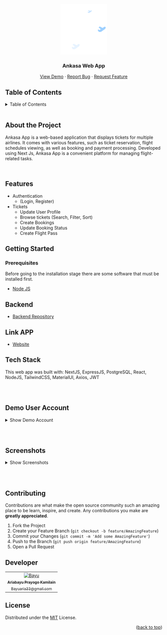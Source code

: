
<br />
<div align="center">
  <a href="">
    <img src="public/logo.png" alt="Logo" width="150px">
  </a>

  <h3 align="center">Ankasa Web App</h3>

  <p align="center">
    <a href="https://frontend-ankasa-next-j6u4sb600-bayuaria33.vercel.app/">View Demo</a>
    ·
    <a href="https://github.com/bayuaria33/frontend-ankasa-next/issues">Report Bug</a>
    ·
    <a href="https://github.com/bayuaria33/frontend-ankasa-next/issues">Request Feature</a>
  </p>
</div>

## Table of Contents

<details>
  <summary>Table of Contents</summary>

  <ol>
    <li>
      <a href="#about-the-project">About The Project</a>
    </li>
    <li>
      <a href="#features">Features</a>
    </li>
    <li>
      <a href="#getting-started">Getting Started</a>
      <ul>
        <li><a href="#prerequisites">Prerequisites</a></li>
        <li><a href="#installation">Installation</a></li>
        <li><a href="#setup-env-example">Setup .env example</a></li>
      </ul>
    </li>
    <li><a href="#screenshots">Screenshots</a></li>
    <li><a href="#contributing">Contributing</a></li>
    <li><a href="#developer">Contact</a></li>
    <li><a href="#license">License</a></li>
  </ol>
</details>
<br/>


## About the Project

Ankasa App is a web-based application that displays tickets for multiple airlines. It comes with various features, such as ticket reservation, flight schedules viewing, as well as booking and payment processing. Developed using Next Js, Ankasa App is a convenient platform for managing flight-related tasks.

<br/>

## Features

- Authentication
  - (Login, Register)
- Tickets
  - Update User Profile
  - Browse tickets (Search, Filter, Sort)
  - Create Bookings
  - Update Booking Status
  - Create Flight Pass

## Getting Started

### Prerequisites

Before going to the installation stage there are some software that must be installed first.

- [Node JS](https://nodejs.org/en/download/)

## Backend
- [Backend Repository](https://github.com/bayuaria33/backend-ankasa)

## Link APP
- [Website](https://frontend-ankasa-next.vercel.app/)


## Tech Stack
This web app was built with: NextJS, ExpressJS, PostgreSQL, React, NodeJS, TailwindCSS, MaterialUI, Axios, JWT 

<br></br>

## Demo User Account
<details>
<summary>Show Demo Account</summary>


**Email** : budi123@email.id

**Password** : 123
</details>

<br></br>

## Screenshots

<details>
    <summary>Show Screenshots</summary>

| Landing Page                  |
| --------------------------------------------- |
| ![Landing](/screenshots/ss_landing.png) |

| Login Screen                        | Register Screen                           |
| ----------------------------------- | ----------------------------------------- |
| ![Login](/screenshots/ss_login.png) | ![Register](/screenshots/ss_register.png) |

| Flight Ticket Details Page | Search Tickets                          |
| --------------------------------------- | --------------------------------------- |
| ![Detail](/screenshots/ss_ticket_details.png) | ![Tickets](/screenshots/ss_tickets.png) |

| My Bookings Page                          | Profile Page                            |
| ----------------------------------------- | --------------------------------------- |
| ![Bookings](/screenshots/ss_bookings.png) | ![Profile](/screenshots/ss_profile.png) |

| Payment Page                             | Booking Pass Page                 |
| ---------------------------------------- | --------------------------------- |
| ![Payments](/screenshots/ss_payment.png) | ![Pass](/screenshots/ss_pass.png) |

</details>

<br></br>

## Contributing

Contributions are what make the open source community such an amazing place to be learn, inspire, and create. Any contributions you make are **greatly appreciated**.

1. Fork the Project
2. Create your Feature Branch (`git checkout -b feature/AmazingFeature`)
3. Commit your Changes (`git commit -m 'Add some AmazingFeature'`)
4. Push to the Branch (`git push origin feature/AmazingFeature`)
5. Open a Pull Request

## Developer

<center>
  <table>
    <tr>
      <td align="center">
        <a href="https://github.com/bayuaria33">
          <img width="100" src="https://github.com/bayuaria33.png" alt="Bayu"><br/>
          <sub><b>Ariabayu Prayogo Kamilain</b></sub> <br/>
          <sub>Bayuaria33@gmail.com</sub> <br/>
        </a>
      </td>
  </table>
</center>

## License

Distributed under the [MIT](/LICENSE) License.

<p align="right">(<a href="#top">back to top</a>)</p>
